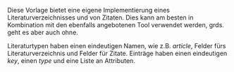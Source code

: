 Diese Vorlage bietet eine eigene Implementierung eines Literaturverzeichnisses und von Zitaten. Dies kann am besten in
Kombination mit den ebenfalls angebotenen Tool verwendet werden, grds. geht es aber auch ohne.

Literaturtypen haben einen eindeutigen Namen, wie z.B. *article*, Felder fürs Literaturverzeichnis und Felder für
Zitate. Einträge haben einen eindeutigen *key*, einen *type* und eine Liste an Attributen.
